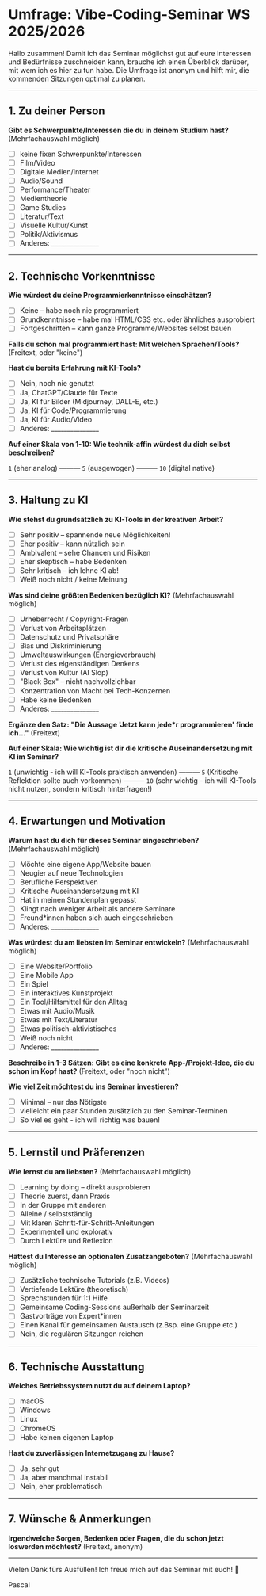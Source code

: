 # Umfrage: Vibe-Coding-Seminar WS 2025/2026

Hallo zusammen! Damit ich das Seminar möglichst gut auf eure Interessen und Bedürfnisse zuschneiden kann, brauche ich einen Überblick darüber, mit wem ich es hier zu tun habe. Die Umfrage ist anonym und hilft mir, die kommenden Sitzungen optimal zu planen.

---

## 1. Zu deiner Person


**Gibt es Schwerpunkte/Interessen die du in deinem Studium hast?** (Mehrfachauswahl möglich)
- [ ] keine fixen Schwerpunkte/Interessen
- [ ] Film/Video
- [ ] Digitale Medien/Internet
- [ ] Audio/Sound
- [ ] Performance/Theater
- [ ] Medientheorie
- [ ] Game Studies
- [ ] Literatur/Text
- [ ] Visuelle Kultur/Kunst
- [ ] Politik/Aktivismus
- [ ] Anderes: _______________

---

## 2. Technische Vorkenntnisse

**Wie würdest du deine Programmierkenntnisse einschätzen?**
- [ ] Keine – habe noch nie programmiert
- [ ] Grundkenntnisse – habe mal HTML/CSS etc. oder ähnliches ausprobiert
- [ ] Fortgeschritten – kann ganze Programme/Websites selbst bauen

**Falls du schon mal programmiert hast: Mit welchen Sprachen/Tools?** (Freitext, oder "keine")


**Hast du bereits Erfahrung mit KI-Tools?**
- [ ] Nein, noch nie genutzt
- [ ] Ja, ChatGPT/Claude für Texte
- [ ] Ja, KI für Bilder (Midjourney, DALL-E, etc.)
- [ ] Ja, KI für Code/Programmierung
- [ ] Ja, KI für Audio/Video
- [ ] Anderes: _______________

**Auf einer Skala von 1-10: Wie technik-affin würdest du dich selbst beschreiben?**

`1` (eher analog) ——— `5` (ausgewogen) ——— `10` (digital native)

---

## 3. Haltung zu KI

**Wie stehst du grundsätzlich zu KI-Tools in der kreativen Arbeit?**
- [ ] Sehr positiv – spannende neue Möglichkeiten!
- [ ] Eher positiv – kann nützlich sein
- [ ] Ambivalent – sehe Chancen und Risiken
- [ ] Eher skeptisch – habe Bedenken
- [ ] Sehr kritisch – ich lehne KI ab!
- [ ] Weiß noch nicht / keine Meinung

**Was sind deine größten Bedenken bezüglich KI?** (Mehrfachauswahl möglich)
- [ ] Urheberrecht / Copyright-Fragen
- [ ] Verlust von Arbeitsplätzen
- [ ] Datenschutz und Privatsphäre
- [ ] Bias und Diskriminierung
- [ ] Umweltauswirkungen (Energieverbrauch)
- [ ] Verlust des eigenständigen Denkens
- [ ] Verlust von Kultur (AI Slop)
- [ ] "Black Box" – nicht nachvollziehbar
- [ ] Konzentration von Macht bei Tech-Konzernen
- [ ] Habe keine Bedenken
- [ ] Anderes: _______________

**Ergänze den Satz: "Die Aussage 'Jetzt kann jede*r programmieren' finde ich..."** (Freitext)


**Auf einer Skala: Wie wichtig ist dir die kritische Auseinandersetzung mit KI im Seminar?**

`1` (unwichtig - ich will KI-Tools praktisch anwenden) ——— `5` (Kritische Reflektion sollte auch vorkommen) ——— `10` (sehr wichtig - ich will KI-Tools nicht nutzen, sondern kritisch hinterfragen!)

---

## 4. Erwartungen und Motivation

**Warum hast du dich für dieses Seminar eingeschrieben?** (Mehrfachauswahl möglich)
- [ ] Möchte eine eigene App/Website bauen
- [ ] Neugier auf neue Technologien
- [ ] Berufliche Perspektiven
- [ ] Kritische Auseinandersetzung mit KI
- [ ] Hat in meinen Stundenplan gepasst
- [ ] Klingt nach weniger Arbeit als andere Seminare
- [ ] Freund*innen haben sich auch eingeschrieben
- [ ] Anderes: _______________

**Was würdest du am liebsten im Seminar entwickeln?** (Mehrfachauswahl möglich)
- [ ] Eine Website/Portfolio
- [ ] Eine Mobile App
- [ ] Ein Spiel
- [ ] Ein interaktives Kunstprojekt
- [ ] Ein Tool/Hilfsmittel für den Alltag
- [ ] Etwas mit Audio/Musik
- [ ] Etwas mit Text/Literatur
- [ ] Etwas politisch-aktivistisches
- [ ] Weiß noch nicht
- [ ] Anderes: _______________

**Beschreibe in 1-3 Sätzen: Gibt es eine konkrete App-/Projekt-Idee, die du schon im Kopf hast?** (Freitext, oder "noch nicht")


**Wie viel Zeit möchtest du ins Seminar investieren?**
- [ ] Minimal – nur das Nötigste
- [ ] vielleicht ein paar Stunden zusätzlich zu den Seminar-Terminen
- [ ] So viel es geht - ich will richtig was bauen!

---

## 5. Lernstil und Präferenzen

**Wie lernst du am liebsten?** (Mehrfachauswahl möglich)
- [ ] Learning by doing – direkt ausprobieren
- [ ] Theorie zuerst, dann Praxis
- [ ] In der Gruppe mit anderen
- [ ] Alleine / selbstständig
- [ ] Mit klaren Schritt-für-Schritt-Anleitungen
- [ ] Experimentell und explorativ
- [ ] Durch Lektüre und Reflexion

**Hättest du Interesse an optionalen Zusatzangeboten?** (Mehrfachauswahl möglich)
- [ ] Zusätzliche technische Tutorials (z.B. Videos)
- [ ] Vertiefende Lektüre (theoretisch)
- [ ] Sprechstunden für 1:1 Hilfe
- [ ] Gemeinsame Coding-Sessions außerhalb der Seminarzeit
- [ ] Gastvorträge von Expert*innen
- [ ] Einen Kanal für gemeinsamen Austausch (z.Bsp. eine Gruppe etc.)
- [ ] Nein, die regulären Sitzungen reichen

---

## 6. Technische Ausstattung

**Welches Betriebssystem nutzt du auf deinem Laptop?**
- [ ] macOS
- [ ] Windows
- [ ] Linux
- [ ] ChromeOS
- [ ] Habe keinen eigenen Laptop

**Hast du zuverlässigen Internetzugang zu Hause?**
- [ ] Ja, sehr gut
- [ ] Ja, aber manchmal instabil
- [ ] Nein, eher problematisch

---

## 7. Wünsche & Anmerkungen

**Irgendwelche Sorgen, Bedenken oder Fragen, die du schon jetzt loswerden möchtest?** (Freitext, anonym)



---

Vielen Dank fürs Ausfüllen! Ich freue mich auf das Seminar mit euch! 🚀

Pascal

